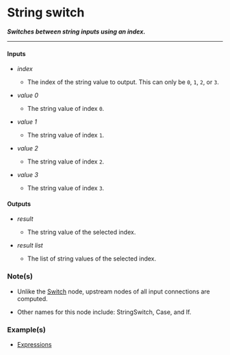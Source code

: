 # String switch

**_Switches between string inputs using an index._**

---


#### Inputs

* _index_

  * The index of the string value to output. This can only be `0`, `1`, `2`, or `3`.

* _value 0_

  * The string value of index `0`.

* _value 1_

  * The string value of index `1`.

* _value 2_

  * The string value of index `2`.

* _value 3_

  * The string value of index `3`.


#### Outputs

* _result_

  * The string value of the selected index.

* _result list_

  * The list of string values of the selected index.


### Note(s)

* Unlike the [Switch](/nodes/Switch/documentation.md) node, upstream nodes of all input connections are computed.

* Other names for this node include: StringSwitch, Case, and If.


### Example(s)

* <a href="https://creator.trimble.com/graph?assetURI=whp:cc400e35-5f8d-4268-ae7c-46c929676b15&version=latest" target="_blank">Expressions</a>
